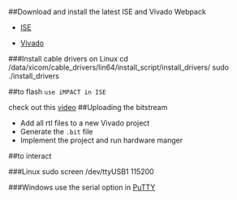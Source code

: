##Download and install the latest ISE and Vivado Webpack
  - [ISE](http://www.xilinx.com/support/download/index.html/content/xilinx/en/downloadNav/design-tools.html)
  
  - [Vivado](http://www.xilinx.com/support/download/index.html/content/xilinx/en/downloadNav/vivado-design-tools/2015-4.html)
  
###Install cable drivers on Linux
        cd <Vivado dir>/data/xicom/cable_drivers/lin64/install_script/install_drivers/
        sudo ./install_drivers

##to flash
  `use iMPACT in ISE`
  
  check out this [video](https://www.youtube.com/watch?v=aL9yMcLY_74)
##Uploading the bitstream
  -   Add all rtl files to a new Vivado project
  -   Generate the `.bit` file 
  -   Implement the project and run hardware manger
  
##to interact

###Linux
    sudo screen /dev/ttyUSB1 115200
  
###Windows
  use the serial option in <a href="http://www.putty.org/">PuTTY</a>

